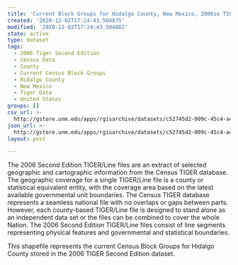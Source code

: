 ```yaml
---
title: 'Current Block Groups for Hidalgo County, New Mexico, 2006se TIGER'
created: '2020-12-02T17:24:43.504875'
modified: '2020-12-02T17:24:43.504882'
state: active
type: dataset
tags:
  - 2006 Tiger Second Edition
  - Census Data
  - County
  - Current Census Block Groups
  - Hidalgo County
  - New Mexico
  - Tiger Data
  - United States
groups: []
csv_url: >-
  http://gstore.unm.edu/apps/rgisarchive/datasets/c52745d2-009c-45c4-a46a-63fd90efcfea/tgr2006se_hida_grpcu.derived.csv
json_url: >-
  http://gstore.unm.edu/apps/rgisarchive/datasets/c52745d2-009c-45c4-a46a-63fd90efcfea/tgr2006se_hida_grpcu.derived.json
layout: post

---
```

The 2006 Second Edition TIGER/Line files are an extract of selected geographic and cartographic information from the Census TIGER database.  The geographic coverage for a single TIGER/Line file is a county or statistical equivalent entity, with the coverage area based on the latest available governmental unit boundaries. The Census TIGER database represents a seamless national file with no overlaps or gaps between parts.  However, each county-based TIGER/Line file is designed to stand alone as an independent data set or the files can be combined to cover the whole Nation.  The 2006 Second Edition  TIGER/Line files consist of line segments representing physical features and governmental and statistical boundaries.  

This shapefile represents the current Census Block Groups for Hidalgo County stored in the 2006 TIGER Second Edition dataset.
